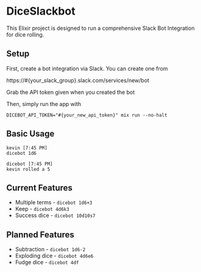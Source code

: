 DiceSlackbot
============

This Elixir project is designed to run a comprehensive Slack Bot Integration for dice rolling.


Setup
-----

First, create a bot integration via Slack. You can create one from

https://#{your_slack_group}.slack.com/services/new/bot

Grab the API token given when you created the bot

Then, simply run the app with

```
DICEBOT_API_TOKEN="#{your_new_api_token}" mix run --no-halt
```

Basic Usage
-----------

```
kevin [7:45 PM] 
dicebot 1d6

dicebot [7:45 PM] 
kevin rolled a 5
```

Current Features
----------------

* Multiple terms - `dicebot 1d6+3`
* Keep - `dicebot 4d6k3`
* Success dice - `dicebot 10d10s7`

Planned Features
----------------

* Subtraction - `dicebot 1d6-2`
* Exploding dice - `dicebot 4d6e6`
* Fudge dice - `dicebot 4df`
